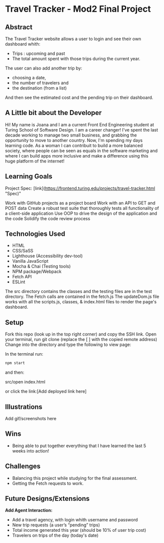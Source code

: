 # Travel Tracker - Mod2 Final Project

## Abstract

The Travel Tracker website allows a user to login and see their own dashboard whith: 

- Trips : upcoming and past 
- The total amount spent with those trips during the current year.  

The user can also add another trip by:

- choosing a date,  
- the number of travelers and 
- the destination (from a list) 

And then see the estimated cost and the pending trip on their dashboard.

## A Little bit about the Developer

Hi! My name is Joana and I am a current Front End Engineering student at Turing School of Software Design. I am a career changer! I've  spent the last decade working to manage two small business, and grabbing the opportunity to move to another country. 
Now, I'm spending my days learning code. As a woman I can contribuit to build a more balanced society, where people can be seen as equals in the software marketing and where I can build apps more inclusive and make a difference using this huge platform of the internet!

## Learning Goals

Project Spec: [link](https://frontend.turing.edu/projects/travel-tracker.html "Spec)"

Work with GitHub projects as a project board
Work with an API to GET and POST data
Create a robust test suite that thoroughly tests all functionality of a client-side application
Use OOP to drive the design of the application and the code
Solidify the code review process

## Technologies Used

- HTML
- CSS/SaSS
- Lighthouse (Accessibility dev-tool)
- Vanilla JavaScript 
- Mocha & Chai (Testing tools)
- NPM package/Webpack
- Fetch API 
- ESLint

The src directory contains the classes and the testing files are in the test directory. 
The Fetch calls are contained in the fetch.js 
The updateDom.js file works with all the scripts.js, classes, & index.html files to render the page's dashboard.

## Setup

Fork this repo (look up in the top right corner) and copy the SSH link.
Open your terminal, run git clone (replace the [ ] with the copied remote address)
Change into the directory and type the following to view page: 

In the terminal run:

```bash
npm start
```

and then:

src/open index.html

or click the link:[Add deployed link here]

## Illustrations

Add gif/screenshots here

## Wins

- Being able to put together everything that I have learned the last 5 weeks into action!

## Challenges

- Balancing this project while studying for the final assessment.
- Getting the Fetch requests to work.

## Future Designs/Extensions

**Add Agent Interaction:** 

- Add a travel agency, with login whith username and password 
- New trip requests (a user’s “pending” trips)
- Total income generated this year (should be 10% of user trip cost)
- Travelers on trips of the day (today's date) 
